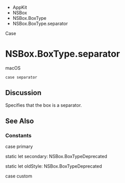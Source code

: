 

- AppKit
- NSBox
- NSBox.BoxType
-  NSBox.BoxType.separator 

Case

# NSBox.BoxType.separator

macOS

``` source
case separator
```

## Discussion

Specifies that the box is a separator.

## See Also

### Constants

case primary

static let secondary: NSBox.BoxTypeDeprecated

static let oldStyle: NSBox.BoxTypeDeprecated

case custom

